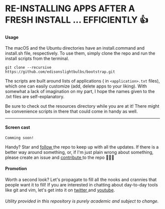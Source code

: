 # RE-INSTALLING APPS AFTER A FRESH INSTALL ... EFFICIENTLY 👍

#### Usage

The macOS and the Ubuntu directories have an install.command and install.sh file,
respectively. To use them, simply clone the repo and run the install scripts from the terminal.

```
git clone --recursive https://github.com/edisonslightbulbs/bootstrap.git
```

The scripts are built around lists of applications ( in `<application>.txt` files),
which one can easily customize (add, delete apps to your liking).
With somewhat a lack of imagination on my part, I hope the names given to the
<application>.txt files are self-explanatory.

Be sure to check out the resources directory while you are at it! There might be convenience scripts in there that could come in handy as well.

* * *

#### Screen cast

`Comming soon!`

Handy? Star and [ follow ](https://github.com/edisonslightbulbs/bootstrap.git)  the repo to keep up with all the updates.
If there is a better way around something, or, if I'm just plain wrong about something, please create an issue and [ contribute ](https://github.com/edisonslightbulbs/bootstrap.git) to the repo
   👏🍻🍻

#### Promotion

Worth a second look? Let's propagate to fill all the nooks and crannies that people want it to fill!
If you are interested in chatting about day-to-day tools like git and vim,
let's get into it on [ twitter ](https://twitter.com/antiqueeverett) and [ youtube](https://www.youtube.com/channel/UCKkeK-xQiIWc3jzBbUel9ww?view_as=subscriber).

###### Utility provided in this repository is purely academic and subject to change.
